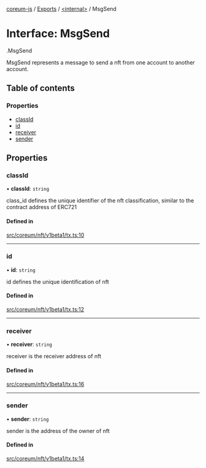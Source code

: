 [coreum-js](../README.md) / [Exports](../modules.md) / [<internal\>](../modules/internal_.md) / MsgSend

# Interface: MsgSend

[<internal>](../modules/internal_.md).MsgSend

MsgSend represents a message to send a nft from one account to another account.

## Table of contents

### Properties

- [classId](internal_.MsgSend.md#classid)
- [id](internal_.MsgSend.md#id)
- [receiver](internal_.MsgSend.md#receiver)
- [sender](internal_.MsgSend.md#sender)

## Properties

### classId

• **classId**: `string`

class_id defines the unique identifier of the nft classification, similar to the contract address of ERC721

#### Defined in

[src/coreum/nft/v1beta1/tx.ts:10](https://github.com/CooperFoundation/coreum-js/blob/d106c53/src/coreum/nft/v1beta1/tx.ts#L10)

___

### id

• **id**: `string`

id defines the unique identification of nft

#### Defined in

[src/coreum/nft/v1beta1/tx.ts:12](https://github.com/CooperFoundation/coreum-js/blob/d106c53/src/coreum/nft/v1beta1/tx.ts#L12)

___

### receiver

• **receiver**: `string`

receiver is the receiver address of nft

#### Defined in

[src/coreum/nft/v1beta1/tx.ts:16](https://github.com/CooperFoundation/coreum-js/blob/d106c53/src/coreum/nft/v1beta1/tx.ts#L16)

___

### sender

• **sender**: `string`

sender is the address of the owner of nft

#### Defined in

[src/coreum/nft/v1beta1/tx.ts:14](https://github.com/CooperFoundation/coreum-js/blob/d106c53/src/coreum/nft/v1beta1/tx.ts#L14)
